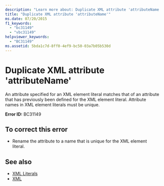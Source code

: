 ```yaml
---
description: "Learn more about: Duplicate XML attribute 'attributeName'"
title: "Duplicate XML attribute 'attributeName'"
ms.date: 07/20/2015
f1_keywords: 
  - "bc31149"
  - "vbc31149"
helpviewer_keywords: 
  - "BC31149"
ms.assetid: 5bda1c7d-8ff0-4ef9-bc50-03a7b05b530d
---
```

# Duplicate XML attribute 'attributeName'

An attribute specified for an XML element literal matches that of an attribute that has previously been defined for the XML element literal. Attribute names in XML element literals must be unique.  
  
 **Error ID:** BC31149  
  
## To correct this error  
  
- Rename the attribute to a name that is unique for the XML element literal.  
  
## See also

- [XML Literals](../language-reference/xml-literals/index.md)
- [XML](../programming-guide/language-features/xml/index.md)
